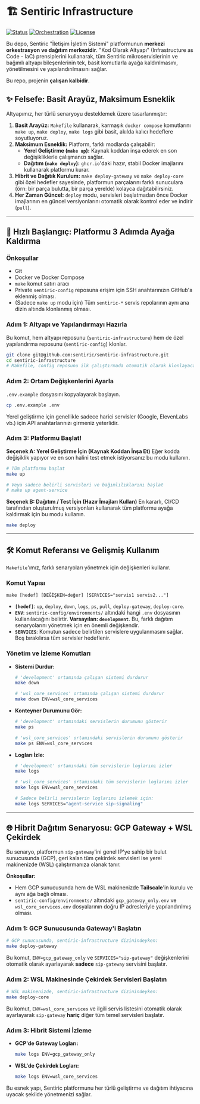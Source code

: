 # 🏗️ Sentiric Infrastructure

[![Status](https://img.shields.io/badge/status-active-success.svg)]()
[![Orchestration](https://img.shields.io/badge/orchestration-Docker_Compose_&_Make-blue.svg)]()
[![License](https://img.shields.io/badge/license-MIT-blue.svg)]()

Bu depo, Sentiric "İletişim İşletim Sistemi" platformunun **merkezi orkestrasyon ve dağıtım merkezidir**. "Kod Olarak Altyapı" (Infrastructure as Code - IaC) prensiplerini kullanarak, tüm Sentiric mikroservislerinin ve bağımlı altyapı bileşenlerinin tek, basit komutlarla ayağa kaldırılmasını, yönetilmesini ve yapılandırılmasını sağlar.

Bu repo, projenin **çalışan kalbidir**.

## ✨ Felsefe: Basit Arayüz, Maksimum Esneklik

Altyapımız, her türlü senaryoyu desteklemek üzere tasarlanmıştır:
1.  **Basit Arayüz:** `Makefile` kullanarak, karmaşık `docker compose` komutlarını `make up`, `make deploy`, `make logs` gibi basit, akılda kalıcı hedeflere soyutluyoruz.
2.  **Maksimum Esneklik:** Platform, farklı modlarda çalışabilir:
    *   **Yerel Geliştirme (`make up`):** Kaynak koddan inşa ederek en son değişikliklerle çalışmanızı sağlar.
    *   **Dağıtım (`make deploy`):** `ghcr.io`'daki hazır, stabil Docker imajlarını kullanarak platformu kurar.
3.  **Hibrit ve Dağıtık Kurulum:** `make deploy-gateway` ve `make deploy-core` gibi özel hedefler sayesinde, platformun parçalarını farklı sunuculara (örn: bir parça bulutta, bir parça yerelde) kolayca dağıtabilirsiniz.
4.  **Her Zaman Güncel:** `deploy` modu, servisleri başlatmadan önce Docker imajlarının en güncel versiyonlarını otomatik olarak kontrol eder ve indirir (`pull`).

---

## 🚀 Hızlı Başlangıç: Platformu 3 Adımda Ayağa Kaldırma

### Önkoşullar
*   Git
*   Docker ve Docker Compose
*   `make` komut satırı aracı
*   Private `sentiric-config` reposuna erişim için SSH anahtarınızın GitHub'a eklenmiş olması.
*   (Sadece `make up` modu için) Tüm `sentiric-*` servis repolarının aynı ana dizin altında klonlanmış olması.

### Adım 1: Altyapı ve Yapılandırmayı Hazırla
Bu komut, hem altyapı reposunu (`sentiric-infrastructure`) hem de özel yapılandırma reposunu (`sentiric-config`) klonlar.
```bash
git clone git@github.com:sentiric/sentiric-infrastructure.git
cd sentiric-infrastructure
# Makefile, config reposunu ilk çalıştırmada otomatik olarak klonlayacaktır.
```

### Adım 2: Ortam Değişkenlerini Ayarla
`.env.example` dosyasını kopyalayarak başlayın.
```bash
cp .env.example .env
```
Yerel geliştirme için genellikle sadece harici servisler (Google, ElevenLabs vb.) için API anahtarlarınızı girmeniz yeterlidir.

### Adım 3: Platformu Başlat!

**Seçenek A: Yerel Geliştirme İçin (Kaynak Koddan İnşa Et)**
Eğer kodda değişiklik yapıyor ve en son halini test etmek istiyorsanız bu modu kullanın.
```bash
# Tüm platformu başlat
make up

# Veya sadece belirli servisleri ve bağımlılıklarını başlat
# make up agent-service
```

**Seçenek B: Dağıtım / Test İçin (Hazır İmajları Kullan)**
En kararlı, CI/CD tarafından oluşturulmuş versiyonları kullanarak tüm platformu ayağa kaldırmak için bu modu kullanın.
```bash
make deploy
```
---

## 🛠️ Komut Referansı ve Gelişmiş Kullanım

`Makefile`'ımız, farklı senaryoları yönetmek için değişkenleri kullanır.

### Komut Yapısı
`make [hedef] [DEĞİŞKEN=değer] [SERVICES="servis1 servis2..."]`

*   **`[hedef]`**: `up`, `deploy`, `down`, `logs`, `ps`, `pull`, `deploy-gateway`, `deploy-core`.
*   **`ENV`**: `sentiric-config/environments/` altındaki hangi `.env` dosyasının kullanılacağını belirtir. **Varsayılan: `development`**. Bu, farklı dağıtım senaryolarını yönetmek için en önemli değişkendir.
*   **`SERVICES`**: Komutun sadece belirtilen servislere uygulanmasını sağlar. Boş bırakılırsa tüm servisler hedeflenir.

### Yönetim ve İzleme Komutları

*   **Sistemi Durdur:**
    ```bash
    # 'development' ortamında çalışan sistemi durdurur
    make down

    # 'wsl_core_services' ortamında çalışan sistemi durdurur
    make down ENV=wsl_core_services
    ```

*   **Konteyner Durumunu Gör:**
    ```bash
    # 'development' ortamındaki servislerin durumunu gösterir
    make ps

    # 'wsl_core_services' ortamındaki servislerin durumunu gösterir
    make ps ENV=wsl_core_services
    ```

*   **Logları İzle:**
    ```bash
    # 'development' ortamındaki tüm servislerin loglarını izler
    make logs

    # 'wsl_core_services' ortamındaki tüm servislerin loglarını izler
    make logs ENV=wsl_core_services

    # Sadece belirli servislerin loglarını izlemek için:
    make logs SERVICES="agent-service sip-signaling"
    ```

---

## 🌐 Hibrit Dağıtım Senaryosu: GCP Gateway + WSL Çekirdek

Bu senaryo, platformun `sip-gateway`'ini genel IP'ye sahip bir bulut sunucusunda (GCP), geri kalan tüm çekirdek servisleri ise yerel makinenizde (WSL) çalıştırmanıza olanak tanır.

**Önkoşullar:**
*   Hem GCP sunucusunda hem de WSL makinenizde **Tailscale**'in kurulu ve aynı ağa bağlı olması.
*   `sentiric-config/environments/` altındaki `gcp_gateway_only.env` ve `wsl_core_services.env` dosyalarının doğru IP adresleriyle yapılandırılmış olması.

### Adım 1: GCP Sunucusunda Gateway'i Başlatın
```bash
# GCP sunucusunda, sentiric-infrastructure dizinindeyken:
make deploy-gateway
```
Bu komut, `ENV=gcp_gateway_only` ve `SERVICES="sip-gateway"` değişkenlerini otomatik olarak ayarlayarak **sadece** `sip-gateway` servisini başlatır.

### Adım 2: WSL Makinesinde Çekirdek Servisleri Başlatın
```bash
# WSL makinenizde, sentiric-infrastructure dizinindeyken:
make deploy-core
```
Bu komut, `ENV=wsl_core_services` ve ilgili servis listesini otomatik olarak ayarlayarak `sip-gateway` **hariç** diğer tüm temel servisleri başlatır.

### Adım 3: Hibrit Sistemi İzleme
*   **GCP'de Gateway Logları:**
    ```bash
    make logs ENV=gcp_gateway_only
    ```
*   **WSL'de Çekirdek Logları:**
    ```bash
    make logs ENV=wsl_core_services
    ```
Bu esnek yapı, Sentiric platformunu her türlü geliştirme ve dağıtım ihtiyacına uyacak şekilde yönetmenizi sağlar.
